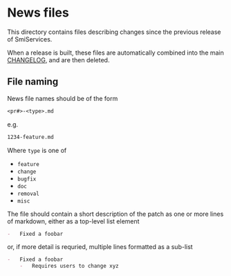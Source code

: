 # News files

This directory contains files describing changes since the previous release of SmiServices.

When a release is built, these files are automatically combined into the main [CHANGELOG](/CHANGELOG.md), and are then deleted.

## File naming

News file names should be of the form

```txt
<pr#>-<type>.md
```

e.g.

```txt
1234-feature.md
```

Where `type` is one of

-   `feature`
-   `change`
-   `bugfix`
-   `doc`
-   `removal`
-   `misc`

The file should contain a short description of the patch as one or more lines of markdown, either as a top-level list element

```md
-   Fixed a foobar
```

or, if more detail is requried, multiple lines formatted as a sub-list

```md
-   Fixed a foobar
    -   Requires users to change xyz
```
